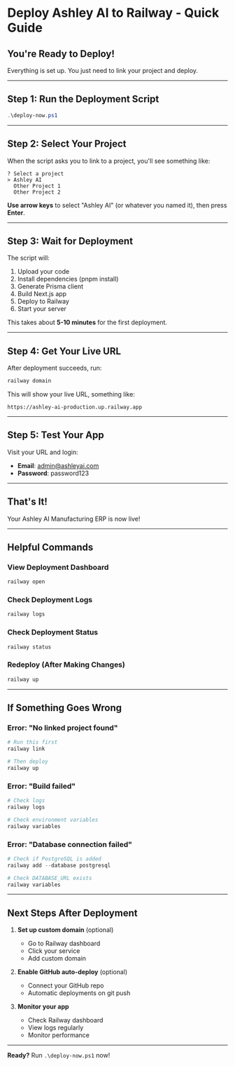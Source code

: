 # Deploy Ashley AI to Railway - Quick Guide

## You're Ready to Deploy!

Everything is set up. You just need to link your project and deploy.

---

## Step 1: Run the Deployment Script

```powershell
.\deploy-now.ps1
```

---

## Step 2: Select Your Project

When the script asks you to link to a project, you'll see something like:

```
? Select a project
> Ashley AI
  Other Project 1
  Other Project 2
```

**Use arrow keys** to select "Ashley AI" (or whatever you named it), then press **Enter**.

---

## Step 3: Wait for Deployment

The script will:
1. Upload your code
2. Install dependencies (pnpm install)
3. Generate Prisma client
4. Build Next.js app
5. Deploy to Railway
6. Start your server

This takes about **5-10 minutes** for the first deployment.

---

## Step 4: Get Your Live URL

After deployment succeeds, run:

```powershell
railway domain
```

This will show your live URL, something like:
```
https://ashley-ai-production.up.railway.app
```

---

## Step 5: Test Your App

Visit your URL and login:
- **Email**: admin@ashleyai.com
- **Password**: password123

---

## That's It!

Your Ashley AI Manufacturing ERP is now live!

---

## Helpful Commands

### View Deployment Dashboard
```powershell
railway open
```

### Check Deployment Logs
```powershell
railway logs
```

### Check Deployment Status
```powershell
railway status
```

### Redeploy (After Making Changes)
```powershell
railway up
```

---

## If Something Goes Wrong

### Error: "No linked project found"
```powershell
# Run this first
railway link

# Then deploy
railway up
```

### Error: "Build failed"
```powershell
# Check logs
railway logs

# Check environment variables
railway variables
```

### Error: "Database connection failed"
```powershell
# Check if PostgreSQL is added
railway add --database postgresql

# Check DATABASE_URL exists
railway variables
```

---

## Next Steps After Deployment

1. **Set up custom domain** (optional)
   - Go to Railway dashboard
   - Click your service
   - Add custom domain

2. **Enable GitHub auto-deploy** (optional)
   - Connect your GitHub repo
   - Automatic deployments on git push

3. **Monitor your app**
   - Check Railway dashboard
   - View logs regularly
   - Monitor performance

---

**Ready?** Run `.\deploy-now.ps1` now!

